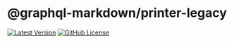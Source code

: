# @graphql-markdown/printer-legacy

[![Latest Version](https://img.shields.io/npm/v/@graphql-markdown/printer-legacy?style=flat-square)](https://www.npmjs.com/package/@graphql-markdown/printer-legacy)
[![GitHub License](https://img.shields.io/github/license/graphql-markdown/graphql-markdown?style=flat-square)](https://raw.githubusercontent.com/graphql-markdown/graphql-markdown/main/LICENSE)
